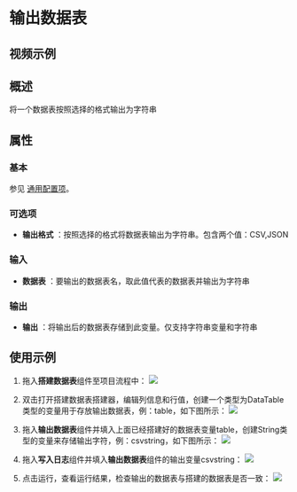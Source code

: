 # 输出数据表

## 视频示例

## 概述

将一个数据表按照选择的格式输出为字符串

## 属性

### 基本

参见 [通用配置项](../Appendix/CommonConfigurationItems.md)。

### 可选项

- **输出格式** ：按照选择的格式将数据表输出为字符串。包含两个值：CSV,JSON

### 输入

- **数据表** ：要输出的数据表名，取此值代表的数据表并输出为字符串

### 输出

- **输出** ：将输出后的数据表存储到此变量。仅支持字符串变量和字符串

## 使用示例

1. 拖入**搭建数据表**组件至项目流程中：
![](https://docimages.blob.core.chinacloudapi.cn/images/Activities/BulidDataTable20201224.png)

2. 双击打开搭建数据表搭建器，编辑列信息和行值，创建一个类型为DataTable类型的变量用于存放输出数据表，例：table，如下图所示：
![](https://docimages.blob.core.chinacloudapi.cn/images/Activities/BulidDataTable2020122402.png)

3. 拖入**输出数据表**组件并填入上面已经搭建好的数据表变量table，创建String类型的变量来存储输出字符，例：csvstring，如下图所示：
![](https://docimages.blob.core.chinacloudapi.cn/images/Activities/OutputDataTable20201224.png)

4. 拖入**写入日志**组件并填入**输出数据表**组件的输出变量csvstring：
![](https://docimages.blob.core.chinacloudapi.cn/images/Activities/OutputDataTable2020122402.png)

5. 点击运行，查看运行结果，检查输出的数据表与搭建的数据表是否一致：
![](https://docimages.blob.core.chinacloudapi.cn/images/Activities/OutputDataTable2020122403.png)